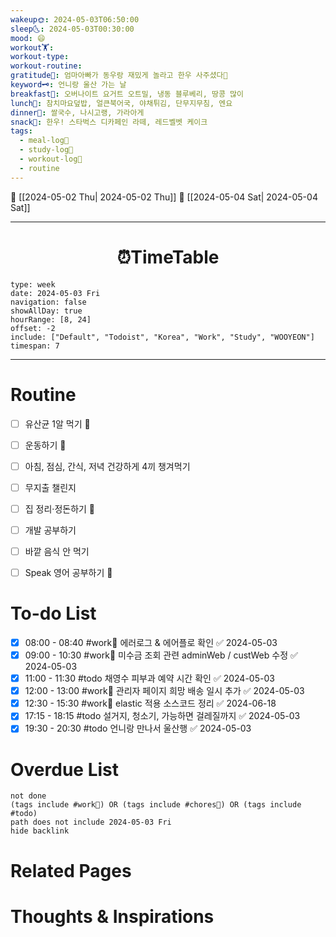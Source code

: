 ```yaml
---
wakeup🌞: 2024-05-03T06:50:00
sleep🌜: 2024-05-03T00:30:00
mood: 😄
workout🏋️: 
workout-type: 
workout-routine: 
gratitude🙏: 엄마아빠가 동우랑 재밌게 놀라고 한우 사주셨다🥹
keyword🗝️: 언니랑 울산 가는 날
breakfast🍳: 오버나이트 요거트 오트밀, 냉동 블루베리, 땅콩 많이
lunch🍚: 참치마요덮밥, 얼큰북어국, 야채튀김, 단무지무침, 엔요
dinner🥗: 쌀국수, 나시고랭, 가라아게
snack🍬: 한우! 스타벅스 디카페인 라떼, 레드벨벳 케이크
tags:
  - meal-log📝
  - study-log📓
  - workout-log💪
  - routine
---
```


🔺 [[2024-05-02 Thu| 2024-05-02 Thu]]
🔻 [[2024-05-04 Sat| 2024-05-04 Sat]]
___
<h1> <center>⏰TimeTable </center> </h1>

```gEvent
type: week
date: 2024-05-03 Fri
navigation: false
showAllDay: true
hourRange: [8, 24]
offset: -2
include: ["Default", "Todoist", "Korea", "Work", "Study", "WOOYEON"]
timespan: 7
```

--- 


# Routine 

- [ ] 유산균 1알 먹기 🔼 
- [ ] 운동하기 🔼
- [ ] 아침, 점심, 간식, 저녁 건강하게 4끼 챙겨먹기
- [ ] 무지출 챌린지 
- [ ] 집 정리·정돈하기 🔼
- [ ] 개발 공부하기
- [ ] 바깥 음식 안 먹기 
- [ ] Speak 영어 공부하기 🔼 


# To-do List

- [x] 08:00 - 08:40 #work💼 에러로그 & 에어플로 확인 ✅ 2024-05-03
- [x] 09:00 - 10:30 #work💼 미수금 조회 관련 adminWeb / custWeb 수정 ✅ 2024-05-03
- [x] 11:00 - 11:30 #todo 채영수 피부과 예약 시간 확인 ✅ 2024-05-03
- [x] 12:00 - 13:00 #work💼 관리자 페이지 희망 배송 일시 추가 ✅ 2024-05-03
- [x] 12:30 - 15:30 #work💼 elastic 적용 소스코드 정리 ✅ 2024-06-18
- [x] 17:15 - 18:15 #todo 설거지, 청소기, 가능하면 걸레질까지 ✅ 2024-05-03
- [x] 19:30 - 20:30 #todo 언니랑 만나서 울산행 ✅ 2024-05-03
# Overdue List
```tasks
not done
(tags include #work💼) OR (tags include #chores🧺) OR (tags include #todo)
path does not include 2024-05-03 Fri
hide backlink
```

# Related Pages



# Thoughts & Inspirations

